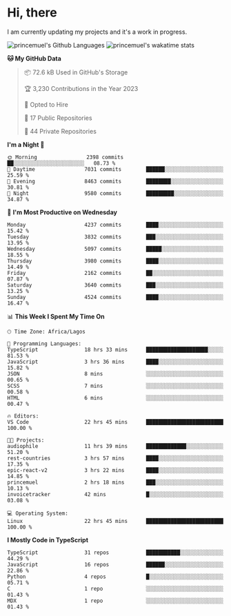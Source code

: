 # Hi, there

<!--
**princemuel/princemuel** is a ✨ _special_ ✨ repository because its `README.md` (this file) appears on your GitHub profile.

Here are some ideas to get you started:

- 🔭 I’m currently working on ...
- 🌱 I’m currently learning ...
- 👯 I’m looking to collaborate on ...
- 🤔 I’m looking for help with ...
- 💬 Ask me about ...
- 📫 How to reach me: ...
- 😄 Pronouns: ...
- ⚡ Fun fact: ...
-->

I am currently updating my projects and it's a work in progress.

![princemuel's Github Languages](https://github-readme-stats.vercel.app/api/top-langs/?username=princemuel&text_color=586069&layout=compact&hide_border=true&title_color=0366d6&count_private=true&include_all_commits=true&theme=tokyonight&show_icons=true)
![princemuel's wakatime stats](https://github-readme-stats.vercel.app/api/wakatime?username=princemuel&text_color=586069&layout=compact&hide_border=true&title_color=0366d6&count_private=true&include_all_commits=true&theme=tokyonight&show_icons=true)

<!--START_SECTION:waka-->
**🐱 My GitHub Data** 

> 📦 72.6 kB Used in GitHub's Storage 
 > 
> 🏆 3,230 Contributions in the Year 2023
 > 
> 💼 Opted to Hire
 > 
> 📜 17 Public Repositories 
 > 
> 🔑 44 Private Repositories 
 > 
**I'm a Night 🦉** 

```text
🌞 Morning                2398 commits        ██░░░░░░░░░░░░░░░░░░░░░░░   08.73 % 
🌆 Daytime                7031 commits        ██████░░░░░░░░░░░░░░░░░░░   25.59 % 
🌃 Evening                8463 commits        ████████░░░░░░░░░░░░░░░░░   30.81 % 
🌙 Night                  9580 commits        █████████░░░░░░░░░░░░░░░░   34.87 % 
```
📅 **I'm Most Productive on Wednesday** 

```text
Monday                   4237 commits        ████░░░░░░░░░░░░░░░░░░░░░   15.42 % 
Tuesday                  3832 commits        ███░░░░░░░░░░░░░░░░░░░░░░   13.95 % 
Wednesday                5097 commits        █████░░░░░░░░░░░░░░░░░░░░   18.55 % 
Thursday                 3980 commits        ████░░░░░░░░░░░░░░░░░░░░░   14.49 % 
Friday                   2162 commits        ██░░░░░░░░░░░░░░░░░░░░░░░   07.87 % 
Saturday                 3640 commits        ███░░░░░░░░░░░░░░░░░░░░░░   13.25 % 
Sunday                   4524 commits        ████░░░░░░░░░░░░░░░░░░░░░   16.47 % 
```


📊 **This Week I Spent My Time On** 

```text
🕑︎ Time Zone: Africa/Lagos

💬 Programming Languages: 
TypeScript               18 hrs 33 mins      ████████████████████░░░░░   81.53 % 
JavaScript               3 hrs 36 mins       ████░░░░░░░░░░░░░░░░░░░░░   15.82 % 
JSON                     8 mins              ░░░░░░░░░░░░░░░░░░░░░░░░░   00.65 % 
SCSS                     7 mins              ░░░░░░░░░░░░░░░░░░░░░░░░░   00.58 % 
HTML                     6 mins              ░░░░░░░░░░░░░░░░░░░░░░░░░   00.47 % 

🔥 Editors: 
VS Code                  22 hrs 45 mins      █████████████████████████   100.00 % 

🐱‍💻 Projects: 
audiophile               11 hrs 39 mins      █████████████░░░░░░░░░░░░   51.20 % 
rest-countries           3 hrs 57 mins       ████░░░░░░░░░░░░░░░░░░░░░   17.35 % 
epic-react-v2            3 hrs 22 mins       ████░░░░░░░░░░░░░░░░░░░░░   14.85 % 
princemuel               2 hrs 18 mins       ███░░░░░░░░░░░░░░░░░░░░░░   10.13 % 
invoicetracker           42 mins             █░░░░░░░░░░░░░░░░░░░░░░░░   03.08 % 

💻 Operating System: 
Linux                    22 hrs 45 mins      █████████████████████████   100.00 % 
```

**I Mostly Code in TypeScript** 

```text
TypeScript               31 repos            ███████████░░░░░░░░░░░░░░   44.29 % 
JavaScript               16 repos            ██████░░░░░░░░░░░░░░░░░░░   22.86 % 
Python                   4 repos             █░░░░░░░░░░░░░░░░░░░░░░░░   05.71 % 
C                        1 repo              ░░░░░░░░░░░░░░░░░░░░░░░░░   01.43 % 
MDX                      1 repo              ░░░░░░░░░░░░░░░░░░░░░░░░░   01.43 % 
```




<!--END_SECTION:waka-->
